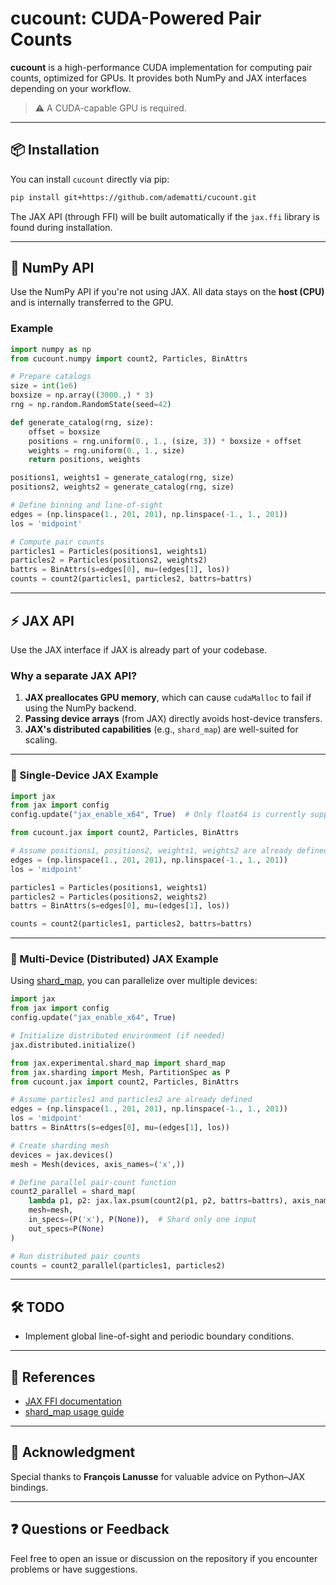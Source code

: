 # cucount: CUDA-Powered Pair Counts

**cucount** is a high-performance CUDA implementation for computing pair counts, optimized for GPUs. It provides both NumPy and JAX interfaces depending on your workflow.

> ⚠️ A CUDA-capable GPU is required.

---

## 📦 Installation

You can install `cucount` directly via pip:

```bash
pip install git+https://github.com/adematti/cucount.git
```

The JAX API (through FFI) will be built automatically if the `jax.ffi` library is found during installation.

---

## 🧮 NumPy API

Use the NumPy API if you're not using JAX. All data stays on the **host (CPU)** and is internally transferred to the GPU.

### Example

```python
import numpy as np
from cucount.numpy import count2, Particles, BinAttrs

# Prepare catalogs
size = int(1e6)
boxsize = np.array((3000.,) * 3)
rng = np.random.RandomState(seed=42)

def generate_catalog(rng, size):
    offset = boxsize
    positions = rng.uniform(0., 1., (size, 3)) * boxsize + offset
    weights = rng.uniform(0., 1., size)
    return positions, weights

positions1, weights1 = generate_catalog(rng, size)
positions2, weights2 = generate_catalog(rng, size)

# Define binning and line-of-sight
edges = (np.linspace(1., 201, 201), np.linspace(-1., 1., 201))
los = 'midpoint'

# Compute pair counts
particles1 = Particles(positions1, weights1)
particles2 = Particles(positions2, weights2)
battrs = BinAttrs(s=edges[0], mu=(edges[1], los))
counts = count2(particles1, particles2, battrs=battrs)
```

---

## ⚡ JAX API

Use the JAX interface if JAX is already part of your codebase.

### Why a separate JAX API?

1. **JAX preallocates GPU memory**, which can cause `cudaMalloc` to fail if using the NumPy backend.
2. **Passing device arrays** (from JAX) directly avoids host-device transfers.
3. **JAX's distributed capabilities** (e.g., `shard_map`) are well-suited for scaling.

---

### 🚀 Single-Device JAX Example

```python
import jax
from jax import config
config.update("jax_enable_x64", True)  # Only float64 is currently supported

from cucount.jax import count2, Particles, BinAttrs

# Assume positions1, positions2, weights1, weights2 are already defined
edges = (np.linspace(1., 201, 201), np.linspace(-1., 1., 201))
los = 'midpoint'

particles1 = Particles(positions1, weights1)
particles2 = Particles(positions2, weights2)
battrs = BinAttrs(s=edges[0], mu=(edges[1], los))

counts = count2(particles1, particles2, battrs=battrs)
```

---

### 🧩 Multi-Device (Distributed) JAX Example

Using [shard\_map](https://docs.jax.dev/en/latest/notebooks/shard_map.html), you can parallelize over multiple devices:

```python
import jax
from jax import config
config.update("jax_enable_x64", True)

# Initialize distributed environment (if needed)
jax.distributed.initialize()

from jax.experimental.shard_map import shard_map
from jax.sharding import Mesh, PartitionSpec as P
from cucount.jax import count2, Particles, BinAttrs

# Assume particles1 and particles2 are already defined
edges = (np.linspace(1., 201, 201), np.linspace(-1., 1., 201))
los = 'midpoint'
battrs = BinAttrs(s=edges[0], mu=(edges[1], los))

# Create sharding mesh
devices = jax.devices()
mesh = Mesh(devices, axis_names=('x',))

# Define parallel pair-count function
count2_parallel = shard_map(
    lambda p1, p2: jax.lax.psum(count2(p1, p2, battrs=battrs), axis_name='x'),
    mesh=mesh,
    in_specs=(P('x'), P(None)),  # Shard only one input
    out_specs=P(None)
)

# Run distributed pair counts
counts = count2_parallel(particles1, particles2)
```

---

## 🛠️ TODO

- Implement global line-of-sight and periodic boundary conditions.

---

## 📎 References

- [JAX FFI documentation](https://docs.jax.dev/en/latest/ffi.html)
- [shard\_map usage guide](https://docs.jax.dev/en/latest/notebooks/shard_map.html)

---

## 🙏 Acknowledgment

Special thanks to **François Lanusse** for valuable advice on Python–JAX bindings.

---

## ❓ Questions or Feedback

Feel free to open an issue or discussion on the repository if you encounter problems or have suggestions.
